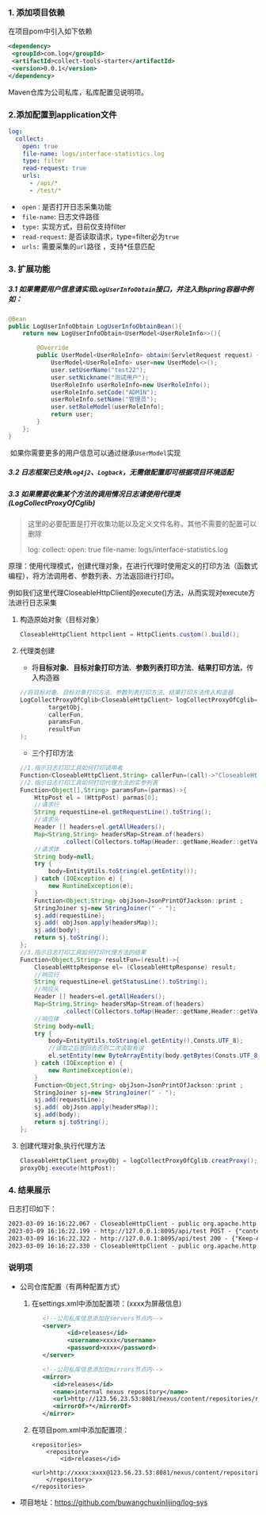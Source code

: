 ### 1. 添加项目依赖

  在项目pom中引入如下依赖

 ```xml
<dependency>
  <groupId>com.log</groupId>
  <artifactId>collect-tools-starter</artifactId>
  <version>0.0.1</version>
</dependency>
 ```

   Maven仓库为公司私库，私库配置见说明项。

### 2.添加配置到application文件

```yaml
log:
  collect:
    open: true
    file-name: logs/interface-statistics.log
    type: filter
    read-request: true
    urls:
      - /api/*
      - /test/*
```

- ​	`open：`是否打开日志采集功能
- ​	`file-name`: 日志文件路径
- ​	`type:` 实现方式，目前仅支持filter
- ​	`read-request`: 是否读取请求，type=filter必为`true`
- ​	`urls:` 需要采集的`url`路径 ，支持*任意匹配

### 3. 扩展功能

##### 3.1 如果需要用户信息请实现`LogUserInfoObtain`接口，并注入到spring容器中例如：

```java
@Bean
public LogUserInfoObtain LogUserInfoObtainBean(){
    return new LogUserInfoObtain<UserModel<UserRoleInfo>>(){

        @Override
        public UserModel<UserRoleInfo> obtain(ServletRequest request) {
            UserModel<UserRoleInfo> user=new UserModel<>();
            user.setUserName("test22");
            user.setNickname("测试用户");
            UserRoleInfo userRoleInfo=new UserRoleInfo();
            userRoleInfo.setCode("ADMIN");
            userRoleInfo.setName("管理员");
            user.setRoleModel(userRoleInfo);
            return user;
        }
    };
}
```

​       如果你需要更多的用户信息可以通过继承`UserModel`实现

##### 3.2 日志框架已支持`Log4j2`、`Logback`，无需做配置即可根据项目环境适配

##### 3.3 如果需要收集某个方法的调用情况日志请使用代理类(LogCollectProxyOfCglib)

> 这里的必要配置是打开收集功能以及定义文件名称，其他不需要的配置可以删除
>
> log:
>   collect:
>     open: true
>     file-name: logs/interface-statistics.log

​	原理：使用代理模式，创建代理对象，在进行代理时使用定义的打印方法（函数式编程），将方法调用者、参数列表、方法返回进行打印。

​	例如我们这里代理CloseableHttpClient的execute()方法，从而实现对execute方法进行日志采集

1. 构造原始对象（目标对象）

   ```java
   CloseableHttpClient httpclient = HttpClients.custom().build();
   ```

2. 代理类创建

   * 将**目标对象**、**目标对象打印方法**、**参数列表打印方法**、**结果打印方法**，传入构造器

   ```java
   //将目标对象、目标对象打印方法、参数列表打印方法、结果打印方法传入构造器
   LogCollectProxyOfCglib<CloseableHttpClient> logCollectProxyOfCglib=new LogCollectProxyOfCglib<>(
           targetObj,
           callerFun,
           paramsFun,
           resultFun
   );
   ```

   * 三个打印方法

   ```java
   //1.指示日志打印工具如何打印调用者
   Function<CloseableHttpClient,String> callerFun=(call)->"CloseableHttpClient";
   //2.指示日志打印工具如何打印代理方法的实参列表
   Function<Object[],String> paramsFun=(parmas)->{
       HttpPost el = (HttpPost) parmas[0];
       //请求行
       String requestLine=el.getRequestLine().toString();
       //请求头
       Header [] headers=el.getAllHeaders();
       Map<String,String> headersMap=Stream.of(headers)
               .collect(Collectors.toMap(Header::getName,Header::getValue, (u, v) -> u + ";" + v, HashMap::new));
       //请求体
       String body=null;
       try {
           body=EntityUtils.toString(el.getEntity());
       } catch (IOException e) {
           new RuntimeException(e);
       }
       Function<Object,String> objJson=JsonPrintOfJackson::print ;
       StringJoiner sj=new StringJoiner(" - ");
       sj.add(requestLine);
       sj.add( objJson.apply(headersMap));
       sj.add(body);
       return sj.toString();
   };
   //3.指示日志打印工具如何打印代理方法的结果
   Function<Object,String> resultFun=(result)->{
       CloseableHttpResponse el= (CloseableHttpResponse) result;
       //响应行
       String requestLine=el.getStatusLine().toString();
       //响应头
       Header [] headers=el.getAllHeaders();
       Map<String,String> headersMap=Stream.of(headers)
               .collect(Collectors.toMap(Header::getName,Header::getValue, (u, v) -> u + ";" + v, HashMap::new));
       //响应体
       String body=null;
       try {
           body=EntityUtils.toString(el.getEntity(),Consts.UTF_8);
           //读取之后放回去否则二次读取有误
           el.setEntity(new ByteArrayEntity(body.getBytes(Consts.UTF_8)));
       } catch (IOException e) {
           new RuntimeException(e);
       }
       Function<Object,String> objJson=JsonPrintOfJackson::print ;
       StringJoiner sj=new StringJoiner(" - ");
       sj.add(requestLine);
       sj.add( objJson.apply(headersMap));
       sj.add(body);
       return sj.toString();
   };
   ```

3. 创建代理对象,执行代理方法

   ```java
   CloseableHttpClient proxyObj = logCollectProxyOfCglib.creatProxy();
   proxyObj.execute(httpPost);
   ```

### 4. 结果展示

日志打印如下：

```tex
2023-03-09 16:16:22.067 - CloseableHttpClient - public org.apache.http.client.methods.CloseableHttpResponse org.apache.http.impl.client.CloseableHttpClient.execute(org.apache.http.client.methods.HttpUriRequest) throws java.io.IOException,org.apache.http.client.ClientProtocolException - POST http://127.0.0.1:8095/api/test HTTP/1.1 - {} - 数据数据数据数据数据 - before - 8a46b322-5e6d-40ef-9f50-b1dcfa8cac7c
2023-03-09 16:16:22.199 - http://127.0.0.1:8095/api/test POST - {"content-length":"30","host":"127.0.0.1:8095","content-type":"text/plain; charset=UTF-8","connection":"Keep-Alive","accept-encoding":"gzip,deflate","user-agent":"Apache-HttpClient/4.5.13 (Java/1.8.0_73)"} - 数据数据数据数据数据 - {"userName":"test22","nickname":"测试用户","roleModel":{"code":"ADMIN","name":"管理员"}} - 286c5a53-35fe-4bc2-b2f2-4762ea9dad1f
2023-03-09 16:16:22.322 - http://127.0.0.1:8095/api/test 200 - {"Keep-Alive":"timeout=60","Connection":"keep-alive","Content-Length":"16","Date":"Thu, 09 Mar 2023 08:16:22 GMT","Content-Type":"text/plain;charset=UTF-8"} - TEST hello world - {"userName":"test22","nickname":"测试用户","roleModel":{"code":"ADMIN","name":"管理员"}} - 286c5a53-35fe-4bc2-b2f2-4762ea9dad1f
2023-03-09 16:16:22.330 - CloseableHttpClient - public org.apache.http.client.methods.CloseableHttpResponse org.apache.http.impl.client.CloseableHttpClient.execute(org.apache.http.client.methods.HttpUriRequest) throws java.io.IOException,org.apache.http.client.ClientProtocolException - HTTP/1.1 200  - {"Keep-Alive":"timeout=60","Connection":"keep-alive","Content-Length":"16","Date":"Thu, 09 Mar 2023 08:16:22 GMT","Content-Type":"text/plain;charset=UTF-8"} - TEST hello world - after - 8a46b322-5e6d-40ef-9f50-b1dcfa8cac7c

```



### 说明项

* 公司仓库配置（有两种配置方式）

  1. 在settings.xml中添加配置项：(xxxx为屏蔽信息)

     ```xml
        <!--公司私库信息添加在servers节点内-->
        <server>
               <id>releases</id>
               <username>xxxx</username>
               <password>xxxx</password>
        </server>
     ```

     ```xml
        <!--公司私库信息添加在mirrors节点内-->
        <mirror>  
           <id>releases</id>  
           <name>internal nexus repository</name>  
           <url>http://123.56.23.53:8081/nexus/content/repositories/releases/</url>
           <mirrorOf>*</mirrorOf>  
        </mirror>
     ```

  2. 在项目pom.xml中添加配置项：

     ```
     <repositories>
         <repository>
             <id>releases</id>
             <url>http://xxxx:xxxx@123.56.23.53:8081/nexus/content/repositories/releases/</url>
         </repository>
     </repositories>
     ```

* 项目地址：https://github.com/buwangchuxinlijing/log-sys